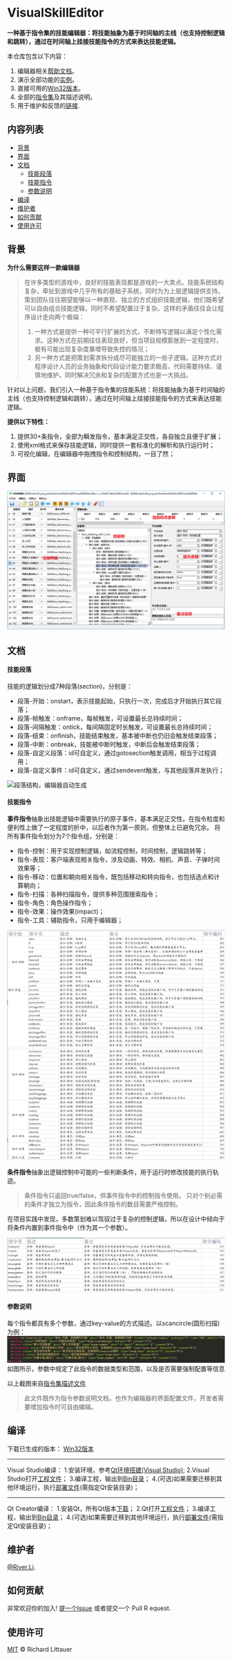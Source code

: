 # VisualSkillEditor

**一种基于指令集的技能编辑器：将技能抽象为基于时间轴的主线（也支持控制逻辑和跳转），通过在时间轴上挂接技能指令的方式来表达技能逻辑。**

本仓库包含以下内容：

1. 编辑器相关[帮助文档](guild.md)。
2. 演示全部功能的[实例](Bin/Workspace)。
3. 直接可用的[Win32版本](Versions)。
4. 全部的[指令集](Bin/Config/SkillSpec.xml)及其描述说明。
4. 用于维护和反馈的[链接](https://github.com/River-Li-1024/VisualSkillEditor/issues/5).

## 内容列表

- [背景](#背景)
- [界面](#界面)
- [文档](#文档)
    - [技能段落](###技能段落)
    - [技能指令](###技能指令)
    - [参数说明](###参数说明)
- [编译](#编译)
- [维护者](#维护者)
- [如何贡献](#如何贡献)
- [使用许可](#使用许可)

## 背景

**为什么需要这样一款编辑器**
> 在许多类型的游戏中，良好的技能表现都是游戏的一大卖点。技能系统结构复杂，牵扯到游戏中几乎所有的基础子系统，同时为为上层逻辑提供支持。策划团队往往期望能够以一种直观、独立的方式组织技能逻辑，他们既希望可以自由组合技能逻辑，同时不希望配置过于复杂。这样的矛盾往往会让程序设计走向两个极端：
> 1. 一种方式是提供一种可平行扩展的方式，不断特写逻辑以满足个性化需求。这种方式在前期往往表现良好，但当项目规模膨胀到一定程度时，极有可能出现复杂度暴增导致失控的情况；
> 2. 另一种方式是把策划需求拆分成尽可能独立的一些子逻辑。这种方式对程序设计人员的业务抽象和代码设计能力要求极高，代码需要持续、谨慎地维护，同时解决冗余和复杂的配置方式也是一大挑战。

针对以上问题，我们引入一种基于指令集的技能系统：将技能抽象为基于时间轴的主线（也支持控制逻辑和跳转），通过在时间轴上挂接技能指令的方式来表达技能逻辑。

**提供以下特性：**

1.  提供30+条指令，全部为瞬发指令，基本满足正交性，各自独立且便于扩展；
2.  使用xml格式来保存技能逻辑，同时提供一套标准化的解析和执行运行时；
3.  可视化编辑，在编辑器中拖拽指令和控制结构，一目了然；

## 界面

![主界面](Guild/editor-main.png)

## 文档

#### 技能段落

技能的逻辑划分成7种段落(section)，分别是：
+ 段落-开始：onstart，表示技能起始，只执行一次，完成后才开始执行其它段落；
+ 段落-帧触发：onframe，每帧触发，可设置最长总持续时间；
+ 段落-间隔触发：ontick，每间隔固定时长触发，可设置最长总持续时间；
+ 段落-结束：onfinish，技能结束触发，基本被中断也仍旧会触发结束段落；
+ 段落-中断：onbreak，技能被中断时触发，中断后会触发结束段落；
+ 段落-自定义段落：id可自定义，通过gotosection触发调用，相当于过程调用；
+ 段落-自定义事件：id可自定义，通过sendevent触发，与其他段落并发执行；

![段落结构，编辑器自动生成](https://github.com/River-Li-1024/VisualSkillEditor/tree/master/Guild/guild-sections.png)

#### 技能指令

**事件指令**抽象出技能逻辑中需要执行的原子事件，基本满足正交性。在指令粒度和便利性上做了一定程度的折中，以后者作为第一原则，但整体上已避免冗余。
将所有事件指令划分为7个指令组，分别是：
+ 指令-控制：用于实现控制逻辑，如流程控制，时间控制，逻辑跳转等；
+ 指令-表现：客户端表现相关指令，涉及动画、特效、相机、声音、子弹时间效果等；
+ 指令-移动：位置和朝向相关指令，既包括移动和转向指令，也包括选点和计算朝向；
+ 指令-扫描：各种扫描指令，提供多种范围搜索指令；
+ 指令-角色：角色操作指令；
+ 指令-效果：操作效果(impact)；
+ 指令-工具：辅助指令，只用于编辑器；

![事件指令列表1](Guild/guild-actions1.png)
![事件指令列表1](Guild/guild-actions2.png)

**条件指令**抽象出逻辑控制中可能的一些判断条件，用于运行时修改技能的执行轨迹。
>条件指令只返回true/false，供事件指令中的控制指令使用。
>只对个别必需的条件才独立为指令，因此条件指令的数目需要严格控制。
>
在项目实践中发现，多数策划难以驾驭过于复杂的控制逻辑，所以在设计中倾向于将条件内置到事件指令中（作为其一个参数）。

![条件指令列表](Guild/guild-conds.png)

#### 参数说明

每个指令都具有多个参数，通过key-value的方式描述。以scancircle(圆形扫描)为例：
![参数说明](Guild/guild-params.png)
如图所示，参数中规定了此指令的数据类型和范围，以及是否需要强制配置等信息

以上截图来自[指令集描述文件](Bin/Config/SkillSpec.xml)
>此文件既作为指令参数说明文档，也作为编辑器的界面配置文件，开发者需要增加指令时可自由编辑。

## 编译

下载已生成的版本：
[Win32版本](Versions)

*****
Visual Studio编译：
1.安装环境，参考[Qt环境搭建(Visual Studio)](https://blog.csdn.net/liang19890820/article/details/49874033);
2.Visual Studio打开[工程文件](SkillEditor.sln)；
3.编译工程，输出到[Bin目录](Bin)；
4.(可选)如果需要迁移到其他环境运行，执行[部署文件](Bin/Deploy.cmd)(需指定Qt安装目录)；

*****
Qt Creator编译：
1.安装Qt，所有Qt版本[下载](http://download.qt.io/archive/qt/)；
2.Qt打开[工程文件](SkillEditor.pro)；
3.编译工程，输出到[Bin目录](Bin)；
4.(可选)如果需要迁移到其他环境运行，执行[部署文件](Bin/Deploy.cmd)(需指定Qt安装目录)；


## 维护者

[@River.Li](https://github.com/River-Li-1024).

## 如何贡献

非常欢迎你的加入! [提一个Issue](https://github.com/River-Li-1024/VisualSkillEditor/issues/new) 或者提交一个 Pull R equest.

## 使用许可

[MIT](LICENSE) © Richard Littauer
